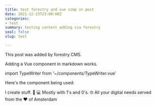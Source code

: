 ```yaml
---
title: test forestry and vue comp in post
date: 2021-12-23T23:00:00Z
categories:
- test
summary: testing content adding via forestry
seal: false
slug: test

---
```

This post was added by forestry CMS.

Adding a Vue component in markdown works.

import TypeWriter from '\~/components/TypeWriter.vue'

Here's the component being used:

<type-writer :type-speed="150">I create stuff. 👨 💻 
Mostly with 1's and 0's. 🤓 
All your digital needs 
served from the ❤️ of Amsterdam
</type-writer>